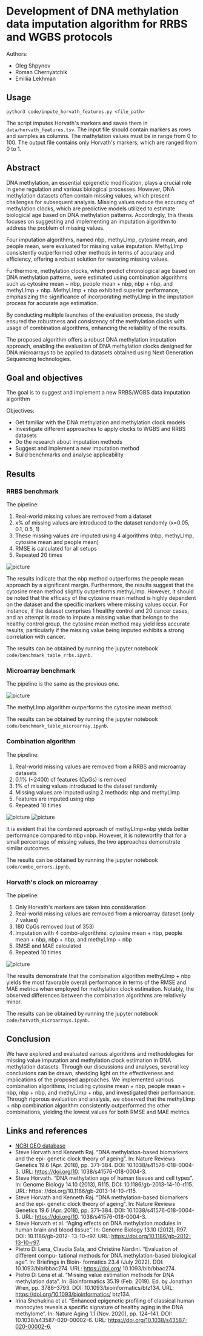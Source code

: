 # Development of DNA methylation data imputation algorithm for RRBS and WGBS protocols

Authors:
* Oleg Shpynov
* Roman Chernyatchik
* Emiliia Lekhman

## Usage

```
python3 code/inpute_horvath_features.py <file_path>
```

The script imputes Horvath's markers and saves them in `data/horvath_features.tsv`.
The input file should contain markers as rows and samples as columns. The mathylation values must be in range from 0 to 100. 
The output file contains only Horvath's markers, which are ranged from 0 to 1.

## Abstract

DNA methylation, an essential epigenetic modification, plays a crucial role in gene regulation and various biological processes. However, DNA methylation datasets often
contain missing values, which present challenges for subsequent analysis. Missing values reduce the accuracy of methylation clocks, which are predictive models utilized to
estimate biological age based on DNA methylation patterns. Accordingly, this thesis focuses on suggesting and implementing an imputation algorithm to address the problem
of missing values.

Four imputation algorithms, named nbp, methyLImp, cytosine mean, and people
mean, were evaluated for missing value imputation. MethyLImp consistently outperformed other methods in terms of accuracy and efficiency, offering a robust solution for
restoring missing values.

Furthermore, methylation clocks, which predict chronological age based on DNA methylation patterns, were estimated using combination algorithms such as cytosine mean +
nbp, people mean + nbp, nbp + nbp, and methyLImp + nbp. MethyLImp + nbp exhibited
superior performance, emphasizing the significance of incorporating methyLImp in the
imputation process for accurate age estimation.

By conducting multiple launches of the evaluation process, the study ensured the robustness and consistency of the methylation clocks with usage of combination algorithms,
enhancing the reliability of the results.

The proposed algorithm offers a robust DNA methylation imputation approach, enabling
the evaluation of DNA methylation clocks designed for DNA microarrays to be applied to
datasets obtained using Next Generation Sequencing technologies.

## Goal and objectives

The goal is to suggest and implement a new RRBS/WGBS data imputation algorithm

Objectives:
* Get familiar with the DNA methylation and methylation clock models
* Investigate different approaches to apply clocks to WGBS and RRBS datasets
* Do the research about imputation methods
* Suggest and implement a new imputation method
* Build benchmarks and analyse applicability

## Results

### RRBS benchmark
The pipeline:
1. Real-world missing values are removed from a dataset
2. x% of missing values are introduced to the dataset randomly (x=0.05, 0.1, 0.5, 1)
3. These missing values are imputed using 4 algorithms (nbp, methyLImp, cytosine mean and people mean)
4. RMSE is calculated for all setups
5. Repeated 20 times

![picture](pictures/1_bench_rmse.png)

The results indicate that the nbp method outperforms the people mean approach by a significant margin. Furthermore, the results suggest that the cytosine mean method slightly
outperforms methyLImp. However, it should be noted that the efficacy of the cytosine
mean method is highly dependent on the dataset and the specific markers where missing values occur. For instance, if the dataset comprises 1 healthy control and 20 cancer
cases, and an attempt is made to impute a missing value that belongs to the healthy control group, the cytosine mean method may yield less accurate results, particularly if the
missing value being imputed exhibits a strong correlation with cancer.

The results can be obtained by running the jupyter notebook `code/benchmark_table_rrbs.ipynb`.

### Microarray benchmark
The pipeline is the same as the previous one.

![picture](pictures/2_bench_rmse.png)

The methyLImp algorithm outperforms the cytosine mean method.

The results can be obtained by running the jupyter notebook `code/benchmark_table_microarray.ipynb`.

### Combination algorithm
The pipeline:
1. Real-world missing values are removed from a RRBS and microarray datasets
2. 0.1% (~2400) of features (CpGs) is removed 
3. 1% of missing values introduced to the dataset randomly
4. Missing values are imputed using 2 methods: nbp and methyLImp
5. Features are imputed using nbp
6. Repeated 10 times

![picture](pictures/3_bench_rrbs_new.jpeg)
![picture](pictures/3_bench_microarray_new.jpeg)

It is evident that the combined approach of methyLImp+nbp yields better performance compared to nbp+nbp. However, it is noteworthy that for a small percentage of missing values, the two approaches demonstrate similar outcomes.

The results can be obtained by running the jupyter notebook `code/combo_errors.ipynb`.

### Horvath's clock on microarray
The pipeline:
1. Only Horvath's markers are taken into consideration
2. Real-world missing values are removed from a microarray dataset (only 7 values)
3. 180 CpGs removed (out of 353)
4. Imputation with 4 combo-algorithms: cytosine mean + nbp, people mean + nbp, nbp + nbp, and methyLImp + nbp
5. RMSE and MAE calculated
6. Repeated 10 times

![picture](pictures/horvath_combo.png)

The results demonstrate that the combination algorithm methyLImp + nbp yields the most favorable overall performance in terms of the RMSE and MAE metrics when employed for methylation clock estimation. Notably, the observed differences between the combination algorithms are relatively minor.

The results can be obtained by running the jupyter notebook `code/horvath_microarrays.ipynb`.

## Conclusion

We have explored and evaluated various algorithms and methodologies for missing value imputation and methylation clock estimation in DNA methylation datasets. Through our discussions and analyses, several key conclusions can be drawn, shedding light on the effectiveness and implications of the proposed approaches. We implemented various combination algorithms, including cytosine mean + nbp, people mean + nbp, nbp + nbp, and methyLImp + nbp, and investigated their performance. Through rigorous evaluation and analysis, we observed that the methyLImp + nbp combination algorithm consistently outperformed the other combinations, yielding the lowest values for both RMSE and MAE metrics.

## Links and references

* [NCBI GEO database](https://www.ncbi.nlm.nih.gov/geo/)
* Steve Horvath and Kenneth Raj. “DNA methylation-based biomarkers and the epi- genetic clock theory of ageing”. In: Nature Reviews Genetics 19.6 (Apr. 2018), pp. 371–384. DOI: 10.1038/s41576-018-0004-3. URL: https://doi.org/10. 1038/s41576-018-0004-3.
* Steve Horvath. “DNA methylation age of human tissues and cell types”. In: Genome Biology 14.10 (2013), R115. DOI: 10.1186/gb-2013-14-10-r115. URL: https: //doi.org/10.1186/gb-2013-14-10-r115.
* Steve Horvath and Kenneth Raj. “DNA methylation-based biomarkers and the epi- genetic clock theory of ageing”. In: Nature Reviews Genetics 19.6 (Apr. 2018), pp. 371–384. DOI: 10.1038/s41576-018-0004-3. URL: https://doi.org/10. 1038/s41576-018-0004-3.
* Steve Horvath et al. “Aging effects on DNA methylation modules in human brain and blood tissue”. In: Genome Biology 13.10 (2012), R97. DOI: 10.1186/gb-2012- 13-10-r97. URL: https://doi.org/10.1186/gb-2012-13-10-r97.
* Pietro Di Lena, Claudia Sala, and Christine Nardini. “Evaluation of different compu- tational methods for DNA methylation-based biological age”. In: Briefings in Bioin- formatics 23.4 (July 2022). DOI: 10.1093/bib/bbac274. URL: https://doi.org/ 10.1093/bib/bbac274.
* Pietro Di Lena et al. “Missing value estimation methods for DNA methylation data”.
In: Bioinformatics 35.19 (Feb. 2019). Ed. by Jonathan Wren, pp. 3786–3793. DOI: 10.1093/bioinformatics/btz134. URL: https://doi.org/10.1093/bioinformatics/ btz134.
* Irina Shchukina et al. “Enhanced epigenetic profiling of classical human monocytes reveals a specific signature of healthy aging in the DNA methylome”. In: Nature Aging 1.1 (Nov. 2020), pp. 124–141. DOI: 10.1038/s43587-020-00002-6. URL: https://doi.org/10.1038/s43587-020-00002-6.
